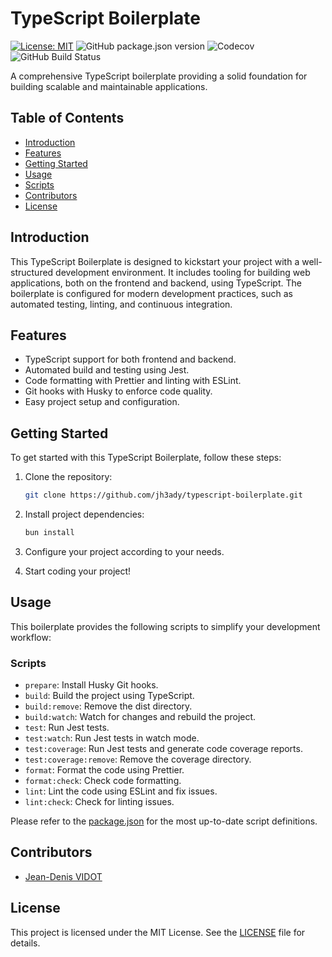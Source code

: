 # TypeScript Boilerplate

[![License: MIT](https://img.shields.io/badge/License-MIT-yellow.svg?style=for-the-badge)](https://opensource.org/licenses/MIT)
![GitHub package.json version](https://img.shields.io/github/package-json/v/jh3ady/typescript-boilerplate?label=Version&style=for-the-badge)
![Codecov](https://img.shields.io/codecov/c/github/jh3ady/typescript-boilerplate?style=for-the-badge)
![GitHub Build Status](https://img.shields.io/github/actions/workflow/status/jh3ady/typescript-boilerplate/build.yml?style=for-the-badge)

A comprehensive TypeScript boilerplate providing a solid foundation for building scalable and maintainable applications.

## Table of Contents

- [Introduction](#introduction)
- [Features](#features)
- [Getting Started](#getting-started)
- [Usage](#usage)
- [Scripts](#scripts)
- [Contributors](#contributors)
- [License](#license)

## Introduction

This TypeScript Boilerplate is designed to kickstart your project with a well-structured development environment. It includes tooling for building web applications, both on the frontend and backend, using TypeScript. The boilerplate is configured for modern development practices, such as automated testing, linting, and continuous integration.

## Features

- TypeScript support for both frontend and backend.
- Automated build and testing using Jest.
- Code formatting with Prettier and linting with ESLint.
- Git hooks with Husky to enforce code quality.
- Easy project setup and configuration.

## Getting Started

To get started with this TypeScript Boilerplate, follow these steps:

1. Clone the repository:

   ```sh
   git clone https://github.com/jh3ady/typescript-boilerplate.git
   ```

2. Install project dependencies:

   ```sh
   bun install
   ```

3. Configure your project according to your needs.

4. Start coding your project!

## Usage

This boilerplate provides the following scripts to simplify your development workflow:

### Scripts

- `prepare`: Install Husky Git hooks.
- `build`: Build the project using TypeScript.
- `build:remove`: Remove the dist directory.
- `build:watch`: Watch for changes and rebuild the project.
- `test`: Run Jest tests.
- `test:watch`: Run Jest tests in watch mode.
- `test:coverage`: Run Jest tests and generate code coverage reports.
- `test:coverage:remove`: Remove the coverage directory.
- `format`: Format the code using Prettier.
- `format:check`: Check code formatting.
- `lint`: Lint the code using ESLint and fix issues.
- `lint:check`: Check for linting issues.

Please refer to the [package.json](package.json) for the most up-to-date script definitions.

## Contributors

- [Jean-Denis VIDOT](https://github.com/jh3ady/)

## License

This project is licensed under the MIT License. See the [LICENSE](LICENSE) file for details.
